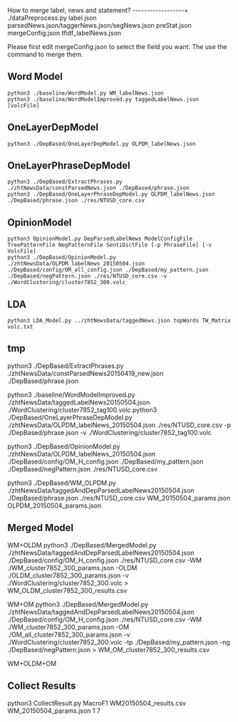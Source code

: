 
How to merge label, news and statement?
------------------=
     ./dataPreprocess.py label.json parsedNews.json/taggerNews.json/segNews.json preStat.json mergeConfig.json tfidf_labelNews.json

Please first edit mergeConfig.json to select the field you want. The use the command to merge them.



Word Model
------------------
    python3 ./baseline/WordModel.py WM_labelNews.json
    python3 ./baseline/WordModelImproved.py taggedLabelNews.json [volcFile]

OneLayerDepModel
------------------
    python3 ./DepBased/OneLayerDepModel.py OLPDM_labelNews.json

OneLayerPhraseDepModel 
------------------
    python3 ./DepBased/ExtractPhrases.py ./zhtNewsData/constParsedNews.json ./DepBased/phrase.json
    python3 ./DepBased/OneLayerPhraseDepModel.py OLPDM_labelNews.json ./DepBased/phrase.json ./res/NTUSD_core.csv


OpinionModel
------------------
    python3 OpinionModel.py DepParsedLabelNews ModelConfigFile TreePatternFile NegPatternFile SentiDictFile [-p PhraseFile] [-v VolcFile]
    python3 ./DepBased/OpinionModel.py ./zhtNewsData/OLPDM_labelNews_20150504.json ./DepBased/config/OM_all_config.json ./DepBased/my_pattern.json ./DepBased/negPattern.json ./res/NTUSD_core.csv -v ./WordClustering/cluster7852_300.volc


LDA
------------------
    python3 LDA_Model.py ../zhtNewsData/taggedNews.json topWords TW_Matrix volc.txt


tmp
------------------
python3 ./DepBased/ExtractPhrases.py ./zhtNewsData/constParsedNews20150419_new.json ./DepBased/phrase.json

python3 ./baseline/WordModelImproved.py ./zhtNewsData/taggedLabelNews20150504.json ./WordClustering/cluster7852_tag100.volc
 python3 ./DepBased/OneLayerPhraseDepModel.py ./zhtNewsData/OLPDM_labelNews_20150504.json ./res/NTUSD_core.csv -p ./DepBased/phrase.json -v ./WordClustering/cluster7852_tag100.volc

python3 ./DepBased/OpinionModel.py ./zhtNewsData/OLPDM_labelNews_20150504.json ./DepBased/config/OM_H_config.json ./DepBased/my_pattern.json ./DepBased/negPattern.json ./res/NTUSD_core.csv

python3 ./DepBased/WM_OLPDM.py ./zhtNewsData/taggedAndDepParsedLabelNews20150504.json ./DepBased/phrase.json ./res/NTUSD_core.csv WM_20150504_params.json OLPDM_20150504_params.json


Merged Model
------------------
WM+OLDM
python3 ./DepBased/MergedModel.py ./zhtNewsData/taggedAndDepParsedLabelNews20150504.json ./DepBased/config/OM_H_config.json ./res/NTUSD_core.csv -WM ./WM_cluster7852_300_params.json -OLDM ./OLDM_cluster7852_300_params.json -v ./WordClustering/cluster7852_300.volc > WM_OLDM_cluster7852_300_results.csv

WM+OM
python3 ./DepBased/MergedModel.py ./zhtNewsData/taggedAndDepParsedLabelNews20150504.json ./DepBased/config/OM_H_config.json ./res/NTUSD_core.csv -WM ./WM_cluster7852_300_params.json -OM ./OM_all_cluster7852_300_params.json -v ./WordClustering/cluster7852_300.volc -tp ./DepBased/my_pattern.json -ng ./DepBased/negPattern.json  > WM_OM_cluster7852_300_results.csv

WM+OLDM+OM

Collect Results
------------------
python3 CollectResult.py MacroF1 WM20150504_results.csv WM_20150504_params.json 1 7
